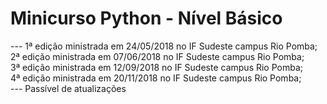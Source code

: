 <h1>Minicurso Python - Nível Básico</h1>
---
1ª edição ministrada em 24/05/2018 no IF Sudeste campus Rio Pomba;<br>
2ª edição ministrada em 07/06/2018 no IF Sudeste campus Rio Pomba;<br>
3ª edição ministrada em 12/09/2018 no IF Sudeste campus Rio Pomba;<br>
4ª edição ministrada em 20/11/2018 no IF Sudeste campus Rio Pomba;<br>
---
Passível de atualizações 